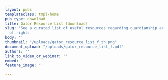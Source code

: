 ```yaml
---
layout: pubs
templateclass: tmpl-home
pub_type: download
title: Gator Resource List [download]
slug: 'See a curated list of useful resources regarding guardianship and transfer
  of rights '
body: ''
thumbnail: "/uploads/gator_resource_list_f_th.png"
document_upload: "/uploads/gator_resource_list_f.pdf"
authors: ''
link_to_video_or_webinar: ''
embed: ''
feature_image: ''

---
```

